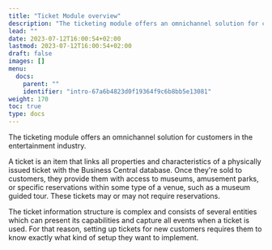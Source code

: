 ```yaml
---
title: "Ticket Module overview"
description: "The ticketing module offers an omnichannel solution for customers in the entertainment industry."
lead: ""
date: 2023-07-12T16:00:54+02:00
lastmod: 2023-07-12T16:00:54+02:00
draft: false
images: []
menu:
  docs:
    parent: ""
    identifier: "intro-67a6b4823d0f19364f9c6b8bb5e13081"
weight: 170
toc: true
type: docs
---
```


The ticketing module offers an omnichannel solution for customers in the entertainment industry.

A ticket is an item that links all properties and characteristics of a physically issued ticket with the Business Central database. Once they're sold to customers, they provide them with access to museums, amusement parks, or specific reservations within some type of a venue, such as a museum guided tour. These tickets may or may not require reservations.

The ticket information structure is complex and consists of several entities which can present its capabilities and capture all events when a ticket is used. For that reason, setting up tickets for new customers requires them to know exactly what kind of setup they want to implement.


